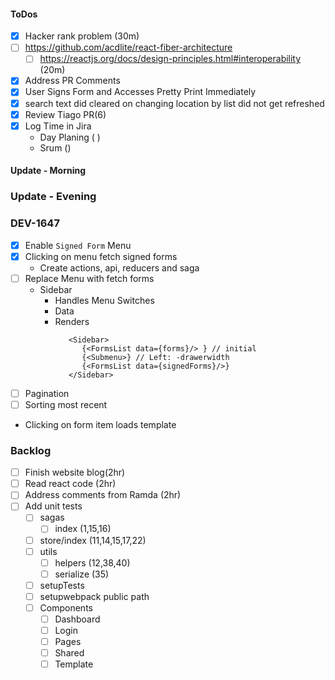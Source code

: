 #### ToDos
- [x] Hacker rank problem (30m)
- [ ] https://github.com/acdlite/react-fiber-architecture
  - [ ] https://reactjs.org/docs/design-principles.html#interoperability (20m)
- [x] Address PR Comments
- [x] User Signs Form and Accesses Pretty Print Immediately
- [x] search text did cleared on changing location by list did not get refreshed
- [x] Review Tiago PR(6)
- [x] Log Time in Jira
   - Day Planing ( )
   - Srum ()

#### Update - Morning 

### Update - Evening

### DEV-1647
- [x] Enable `Signed Form` Menu
- [x] Clicking on menu fetch signed forms
   - Create actions, api, reducers and saga
- [ ] Replace Menu with fetch forms
   - Sidebar
      - Handles Menu Switches
      - Data
      - Renders
         ```
            <Sidebar>
               {<FormsList data={forms}/> } // initial
               {<Submenu>} // Left: -drawerwidth
               {<FormsList data={signedForms}/>}
            </Sidebar>
         ```
- [ ] Pagination
- [ ] Sorting most recent
- Clicking on form item loads template

### Backlog
- [ ] Finish website blog(2hr)
- [ ] Read react code (2hr)
- [ ] Address comments from Ramda (2hr)
- [ ] Add unit tests
   - [ ] sagas
      - [ ] index (1,15,16)
   - [ ] store/index (11,14,15,17,22)
   - [ ] utils
      - [ ] helpers (12,38,40)
      - [ ] serialize (35)
   - [ ] setupTests
   - [ ] setupwebpack public path
   - [ ] Components
      - [ ] Dashboard
      - [ ] Login
      - [ ] Pages
      - [ ] Shared
      - [ ] Template
